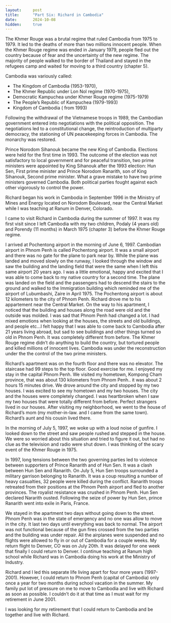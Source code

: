 ```yaml
---
layout:     post
title:      "Part Six: Richard in Cambodia"
date:       2024-10-08
hidden:     true
---
```

The Khmer Rouge was a brutal regime that ruled Cambodia from 1975 to 1979. It led to the deaths of more than two millions innocent people. When the Khmer Rouge regime was ended in January 1979, people fled out the country because of fear and the uncertainty of the new regime. The majority of people walked to the border of Thailand and stayed in the refugees camp and waited for moving to a third country (chapter 5).

Cambodia was variously called:

- The Kingdom of Cambodia (1953-1970), 
- The Khmer Republic under Lon Nol regime (1970-1975),
- Democratic Kampuchea under Khmer Rouge regime (1975-1979)
- The People’s Republic of Kampuchea (1979-1993)
- Kingdom of Cambodia ( from 1993)

Following the withdrawal of the Vietnamese troops in 1989, the Cambodian government entered into negotiations with the political opposition. The negotiations led to a constitutional change, the reintroduction of multiparty democracy, the stationing of UN peacekeeping forces in Cambodia. The monarchy was restored. 

Prince Norodom Sihanouk became the new King of Cambodia.  Elections were held for the first time in 1993. The outcome of the election was not satisfactory to local government and for peaceful transition, two prime ministers were appointed by King Sihanouk after the 1993 election: Hun Sen, First prime minister and Prince Norodom Ranarith, son of King Sihanouk, Second prime minister. What a grave mistake to have two prime ministers governed Cambodia. Both political parties fought against each other vigorously to control the power.

Richard began his work in Cambodia in September 1996 in the Ministry of Mines and Energy located on Norodom Boulevard, near the Central Market while I was teaching at Ranum in Denver, Colorado.

I came to visit Richard in Cambodia during the summer of 1997. It was my first visit since I left Cambodia with my two children, Podaly (4 years old) and Porendy (11 months) in March 1975 (chapter 3) before the Khmer Rouge regime.

I arrived at Pochentong  airport in the morning of June 6, 1997.  Cambodian airport in Phnom Penh is called Pochentong airport. It was a small airport and there was no gate for the plane to park near by. While the plane was landed and moved slowly on the runway, I looked through the window and saw the building and the landing field that were the same when I left this same airport 20 years ago. I was a little emotional, happy and excited that I was able to come back to my native country for a second time.  The plane was landed on the field and the passengers had to descend the stairs to the ground and walked to the Immigration building which reminded me of the airport of Lubumbashi, Zaire in April 1975. The Pochentong airport is about 12 kilometers to the city of Phnom Penh. Richard drove me to his appartement near the Central Market. On the way to his apartment, I noticed that the building and houses along the road were old and the outside was molded. I was sad that Phnom Penh had changed a lot. I had mixed emotions when looking at the houses, the streets and old buildings, and people etc...I felt happy that I was able to come back to Cambodia after 21 years living abroad, but sad to see buildings and other things turned so old in Phnom Penh. It was completely different from before. The Khmer Rouge regime didn’t do anything to build the country, but tortured people and killed millions of innocent lives. Cambodia was under the reconstruction under the the control of the two prime ministers. 

Richard’s apartment was on the fourth floor and there was no elevator. The staircase had 99 steps to the top floor. Good exercise for me. I enjoyed my stay in the capital Phnom Penh. We visited my hometown, Kompong Cham province, that was about 130 kilometers from Phnom Penh.. it was about 2 hours 15 minutes drive. We drove around the city and stopped by my two houses. I was excited to see my hometown and my two houses. The city and the houses were completely changed. I was heartbroken when I saw my two houses that were totally different from before. Perfect strangers lived in our houses. After visiting my neighborhood, we went to the house of Richard’s mom (my mother-in-law. and I came from the same town).  Richard’s aunt and his cousin lived there. 

In the morning of July 5, 1997, we woke up with a loud noise of gunfire. I looked down to the street and saw people rushed and stepped in the house.  We were so worried about this situation and tried to figure it out, but had no clue as the television and radio were shut down. I was thinking of the  scary event of the Khmer Rouge in 1975. 

In 1997, long tensions between the two governing parties led to violence between supporters of Prince Ranarith and of Hun Sen. It was a clash between Hun Sen and Ranarith.  On July 5,  Hun Sen troops surrounded a military garrison belonging to Ranarith. It was a coup resulting a number of heavy casualties, 32 people were killed during the conflict. Ranarith troops retreated from their positions at the Phnom Penh airport and fled to another provinces. The royalist resistance was crushed in Phnom Penh. Hun Sen declared Nararith ousted. Following the seize of power by Hun Sen, prince Ranarith went into exile in Paris, France.

We stayed in the apartment two days without going down to the street. Phnom Penh was in the state of emergency and no one was allow to move in the city. It last two days until everything was back to normal. The airport was not functional because of the gun fires crossed from the two parties and the building was under repair. All the airplanes were suspended and no flights were allowed to fly in or out of Cambodia for a couple weeks. My return flight to Denver, CO was on July 20th. It was delayed for one week that finally I could return to  Denver. I continue teaching at Ranum high school while Richard was in Cambodia doing his work at the Ministry of Industry.

Richard and I led this separate life living apart for four more years (1997-2001). However, I could return to Phnom Penh (capital of Cambodia) only once a year for two months during school vacation in the summer. My family put lot of pressure on me to move to Cambodia and live with Richard as soon as possible. I couldn’t do it at that time as I must wait for my retirement in June 2001.

I was looking for my retirement that I could return to Cambodia and be together and live with Richard.